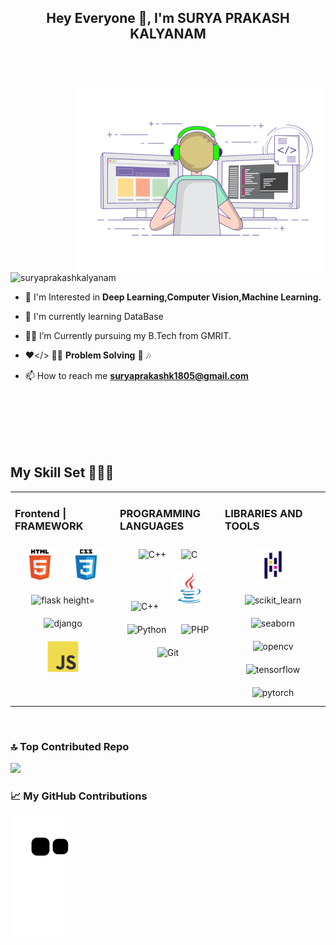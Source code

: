 <h2 align="center">Hey Everyone 👋, I'm SURYA PRAKASH KALYANAM</h2>
<br><br><br>
<img align="right" alt="Coding" width="400" src="https://raw.githubusercontent.com/devSouvik/devSouvik/master/gif3.gif">

<p align="left"> <img src="https://komarev.com/ghpvc/?username=suryaprakashkalyanam&label=Profile%20views&color=0e75b6&style=flat" alt="suryaprakashkalyanam" /> </p>

- 🔭 I'm Interested in **Deep Learning,Computer Vision,Machine Learning.**

- 🌱 I'm currently learning DataBase

- 😶‍🌫️ I’m Currently pursuing my B.Tech from GMRIT.

- ❤️</> 🧑‍💻 **Problem Solving** 🧠 🎶

- 📫 How to reach me **suryaprakashk1805@gmail.com**


<br><br><br><br><br>


## My Skill Set  🤹🤹🤹
<table><tr><td valign="top" width="33%">

### Frontend | FRAMEWORK 
<div align="center">  
<img style="margin: 10px" src="https://raw.githubusercontent.com/devicons/devicon/master/icons/html5/html5-original-wordmark.svg" alt="html5" height="50" />
<img style="margin: 10px" src="https://raw.githubusercontent.com/devicons/devicon/master/icons/css3/css3-original-wordmark.svg" alt="css3" height="50" />  
<img style="margin: 10px" src="https://www.vectorlogo.zone/logos/pocoo_flask/pocoo_flask-icon.svg" alt="flask height="50" /> 
<img style="margin: 10px" src="https://cdn.worldvectorlogo.com/logos/django.svg" alt="django" height="50" />
<img style="margin: 10px" src="https://raw.githubusercontent.com/devicons/devicon/master/icons/javascript/javascript-original.svg" alt="javascript" height="50" />     
</div></td><td valign="top" width="33%">

### PROGRAMMING LANGUAGES  
<div align="center">  
<img style="margin: 10px" src="https://profilinator.rishav.dev/skills-assets/cplusplus-original.svg" alt="C++" height="50" />
<img style="margin: 10px" src="https://profilinator.rishav.dev/skills-assets/c-original.svg" alt="C" height="50" /> 
<img style="margin: 10px" src="https://profilinator.rishav.dev/skills-assets/cplusplus-original.svg" alt="C++" height="50" /> 
<img style="margin: 10px" src="https://raw.githubusercontent.com/devicons/devicon/master/icons/java/java-original.svg" alt="java" height="50" /> 
<img style="margin: 10px" src="https://profilinator.rishav.dev/skills-assets/python-original.svg" alt="Python" height="50" />
<img style="margin: 10px" src="https://profilinator.rishav.dev/skills-assets/php-original.svg" alt="PHP" height="50" />   
<img style="margin: 10px" src="https://profilinator.rishav.dev/skills-assets/git-scm-icon.svg" alt="Git" height="50" />    
 
</div></td><td valign="top" width="33%">

### LIBRARIES AND TOOLS   
<div align="center">    
<img style="margin: 10px" src="https://raw.githubusercontent.com/devicons/devicon/2ae2a900d2f041da66e950e4d48052658d850630/icons/pandas/pandas-original.svg" alt="pandas" height="50" />
<img style="margin: 10px" src="https://upload.wikimedia.org/wikipedia/commons/0/05/Scikit_learn_logo_small.svg" alt="scikit_learn" height="50" />  
<img style="margin: 10px" src="https://seaborn.pydata.org/_images/logo-mark-lightbg.svg" alt="seaborn" height="50" />
<img style="margin: 10px" src="https://www.vectorlogo.zone/logos/opencv/opencv-icon.svg" alt="opencv" height="50" />
<img style="margin: 10px" src="https://www.vectorlogo.zone/logos/tensorflow/tensorflow-icon.svg" alt="tensorflow" height="50" /> 
<img style="margin: 10px" src="https://www.vectorlogo.zone/logos/pytorch/pytorch-icon.svg" alt="pytorch" alt="Bash" height="50" />  
</div></td></tr></table>  

<br/>



### 🔝 Top Contributed Repo
![](https://github-contributor-stats.vercel.app/api?username=suryaprakashkalyanam&limit=5&theme=flat&combine_all_yearly_contributions=true)

### 📈 My GitHub Contributions
![Snake animation](https://github.com/suryaprakashkalyanam/suryaprakashkalyanam/blob/output/github-contribution-grid-snake.svg)



